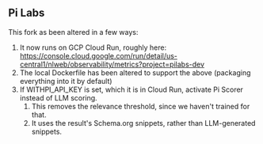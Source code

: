 ## Pi Labs

This fork as been altered in a few ways:

1. It now runs on GCP Cloud Run, roughly here:
   https://console.cloud.google.com/run/detail/us-central1/nlweb/observability/metrics?project=pilabs-dev
1. The local Dockerfile has been altered to support the above (packaging everything into it by default)
1. If WITHPI_API_KEY is set, which it is in Cloud Run, activate Pi Scorer instead of LLM scoring.
   1. This removes the relevance threshold, since we haven't trained for that.
   1. It uses the result's Schema.org snippets, rather than LLM-generated snippets.
